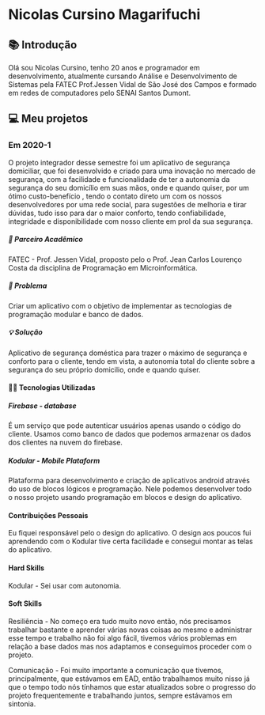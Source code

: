# Nicolas Cursino Magarifuchi

## :books: Introdução

Olá sou Nicolas Cursino, tenho 20 anos e programador em desenvolvimento, atualmente cursando Análise e Desenvolvimento de Sistemas pela FATEC Prof.Jessen Vidal de São José dos Campos e formado em redes de computadores pelo SENAI Santos Dumont. 

## :computer: Meu projetos

### Em 2020-1

O projeto integrador desse semestre foi um aplicativo de segurança domiciliar, que foi desenvolvido e criado para uma inovação no mercado de segurança, com a facilidade e funcionalidade de ter a autonomia da segurança do seu domicílio em suas mãos, onde e quando quiser, por um ótimo custo-benefício , tendo o contato direto um com os nossos desenvolvedores por uma rede social, para sugestões de melhoria e tirar dúvidas, tudo isso para dar o maior conforto, tendo confiabilidade, integridade e disponibilidade com nosso cliente em prol da sua segurança.

##### :book: Parceiro Acadêmico

FATEC - Prof. Jessen Vidal, proposto pelo o Prof. Jean Carlos Lourenço Costa da disciplina de Programação em Microinformática.

##### :thinking: Problema

Criar um aplicativo com o objetivo de implementar as tecnologias de programação modular e banco de dados.

##### :bulb: Solução

Aplicativo de segurança doméstica para trazer o máximo de segurança e conforto para o cliente, tendo em vista, a autonomia total do cliente sobre a segurança do seu próprio domicilio, onde e quando quiser.

#### :man_technologist: Tecnologias Utilizadas

##### Firebase - database

É um serviço que pode autenticar usuários apenas usando o código do cliente. Usamos como banco de dados que podemos armazenar os dados dos clientes na nuvem do firebase.

##### Kodular - Mobile Plataform

Plataforma para desenvolvimento e criação de aplicativos android através do uso de blocos lógicos e programação. Nele podemos desenvolver todo o nosso projeto usando programação em blocos e design do aplicativo.

####  Contribuições Pessoais

Eu fiquei responsável pelo o design do aplicativo. O design aos poucos fui aprendendo com o Kodular tive certa facilidade e consegui montar as telas do aplicativo.

#### Hard Skills

Kodular - Sei usar com autonomia.

#### Soft Skills

Resiliência - No começo era tudo muito novo então, nós precisamos trabalhar bastante e aprender várias novas coisas ao mesmo e administrar esse tempo e trabalho não foi algo fácil, tivemos vários problemas em relação a base dados mas nos adaptamos e conseguimos proceder com o projeto.

Comunicação - Foi muito importante a comunicação que tivemos, principalmente, que estávamos em EAD, então trabalhamos muito nisso já que o tempo todo nós tínhamos que estar atualizados sobre o progresso do projeto frequentemente e trabalhando juntos, sempre estávamos em sintonia.





